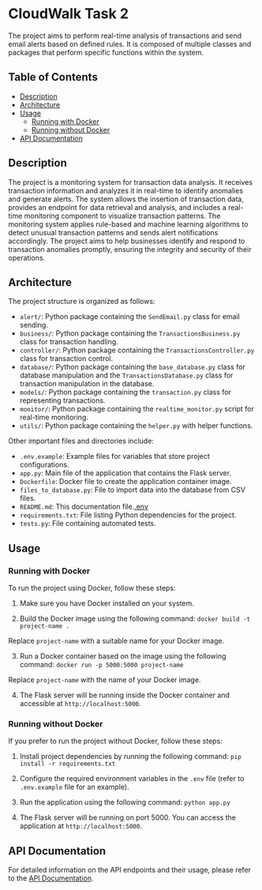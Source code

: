 # CloudWalk Task 2

The project aims to perform real-time analysis of transactions and send email alerts based on defined rules. It is composed of multiple classes and packages that perform specific functions within the system.
## Table of Contents

- [Description](#description)
- [Architecture](#architecture)
- [Usage](#usage)
  - [Running with Docker](#running-with-docker)
  - [Running without Docker](#running-without-docker)
- [API Documentation](#api-documentation)

## Description
The project is a monitoring system for transaction data analysis. It receives transaction information and analyzes it in real-time to identify anomalies and generate alerts. The system allows the insertion of transaction data, provides an endpoint for data retrieval and analysis, and includes a real-time monitoring component to visualize transaction patterns. The monitoring system applies rule-based and machine learning algorithms to detect unusual transaction patterns and sends alert notifications accordingly. The project aims to help businesses identify and respond to transaction anomalies promptly, ensuring the integrity and security of their operations.

## Architecture

The project structure is organized as follows:

- `alert/`: Python package containing the `SendEmail.py` class for email sending.
- `business/`: Python package containing the `TransactionsBusiness.py` class for transaction handling.
- `controller/`: Python package containing the `TransactionsController.py` class for transaction control.
- `database/`: Python package containing the `base_database.py` class for database manipulation and the `TransactionsDatabase.py` class for transaction manipulation in the database.
- `models/`: Python package containing the `transaction.py` class for representing transactions.
- `monitor/`: Python package containing the `realtime_monitor.py` script for real-time monitoring.
- `utils/`: Python package containing the `helper.py`  with helper functions.

Other important files and directories include:

- `.env.example`: Example files for variables that store project configurations.
- `app.py`: Main file of the application that contains the Flask server.
- `Dockerfile`: Docker file to create the application container image.
- `files_to_database.py`: File to import data into the database from CSV files.
- `README.md`: This documentation file.[.env](.env)
- `requirements.txt`: File listing Python dependencies for the project.
- `tests.py`: File containing automated tests.

## Usage


### Running with Docker

To run the project using Docker, follow these steps:

1. Make sure you have Docker installed on your system.

2. Build the Docker image using the following command:
``
docker build -t project-name .
``

Replace `project-name` with a suitable name for your Docker image.

3. Run a Docker container based on the image using the following command:
``
docker run -p 5000:5000 project-name
``

Replace `project-name` with the name of your Docker image.

4. The Flask server will be running inside the Docker container and accessible at `http://localhost:5000`.

### Running without Docker

If you prefer to run the project without Docker, follow these steps:

1. Install project dependencies by running the following command:
``
pip install -r requirements.txt
``

2. Configure the required environment variables in the `.env` file (refer to `.env.example` file for an example).

3. Run the application using the following command:
``
python app.py
``

4. The Flask server will be running on port 5000. You can access the application at `http://localhost:5000`.


## API Documentation

For detailed information on the API endpoints and their usage, please refer to the [API Documentation](https://documenter.getpostman.com/view/24460683/2s93si1prr).